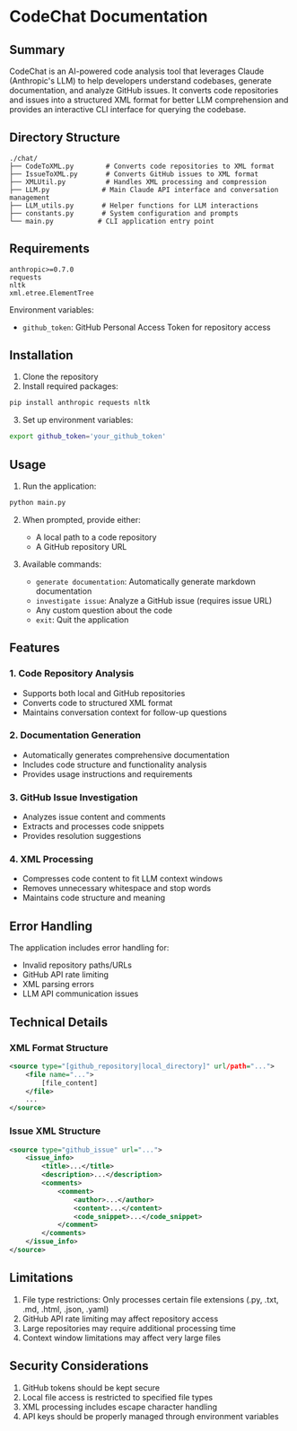 # CodeChat Documentation

## Summary
CodeChat is an AI-powered code analysis tool that leverages Claude (Anthropic's LLM) to help developers understand codebases, generate documentation, and analyze GitHub issues. It converts code repositories and issues into a structured XML format for better LLM comprehension and provides an interactive CLI interface for querying the codebase.

## Directory Structure

```
./chat/
├── CodeToXML.py        # Converts code repositories to XML format
├── IssueToXML.py       # Converts GitHub issues to XML format
├── XMLUtil.py          # Handles XML processing and compression
├── LLM.py             # Main Claude API interface and conversation management
├── LLM_utils.py       # Helper functions for LLM interactions
├── constants.py       # System configuration and prompts
└── main.py           # CLI application entry point
```

## Requirements

```
anthropic>=0.7.0
requests
nltk
xml.etree.ElementTree
```

Environment variables:
- `github_token`: GitHub Personal Access Token for repository access

## Installation

1. Clone the repository
2. Install required packages:
```bash
pip install anthropic requests nltk
```
3. Set up environment variables:
```bash
export github_token='your_github_token'
```

## Usage

1. Run the application:
```bash
python main.py
```

2. When prompted, provide either:
   - A local path to a code repository
   - A GitHub repository URL

3. Available commands:
   - `generate documentation`: Automatically generate markdown documentation
   - `investigate issue`: Analyze a GitHub issue (requires issue URL)
   - Any custom question about the code
   - `exit`: Quit the application

## Features

### 1. Code Repository Analysis
- Supports both local and GitHub repositories
- Converts code to structured XML format
- Maintains conversation context for follow-up questions

### 2. Documentation Generation
- Automatically generates comprehensive documentation
- Includes code structure and functionality analysis
- Provides usage instructions and requirements

### 3. GitHub Issue Investigation
- Analyzes issue content and comments
- Extracts and processes code snippets
- Provides resolution suggestions

### 4. XML Processing
- Compresses code content to fit LLM context windows
- Removes unnecessary whitespace and stop words
- Maintains code structure and meaning

## Error Handling

The application includes error handling for:
- Invalid repository paths/URLs
- GitHub API rate limiting
- XML parsing errors
- LLM API communication issues

## Technical Details

### XML Format Structure
```xml
<source type="[github_repository|local_directory]" url/path="...">
    <file name="...">
        [file_content]
    </file>
    ...
</source>
```

### Issue XML Structure
```xml
<source type="github_issue" url="...">
    <issue_info>
        <title>...</title>
        <description>...</description>
        <comments>
            <comment>
                <author>...</author>
                <content>...</content>
                <code_snippet>...</code_snippet>
            </comment>
        </comments>
    </issue_info>
</source>
```

## Limitations

1. File type restrictions: Only processes certain file extensions (.py, .txt, .md, .html, .json, .yaml)
2. GitHub API rate limiting may affect repository access
3. Large repositories may require additional processing time
4. Context window limitations may affect very large files

## Security Considerations

1. GitHub tokens should be kept secure
2. Local file access is restricted to specified file types
3. XML processing includes escape character handling
4. API keys should be properly managed through environment variables
